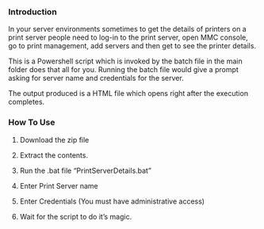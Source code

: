 ### Introduction

In your server environments sometimes to get the details of printers on a print server people need to log-in to the print server, open MMC console, go to print management, add servers and then get to see the printer details.

This is a Powershell script which is invoked by the batch file in the main folder does that all for you. Running the batch file would give a prompt asking for server name and credentials for the server.

The output produced is a HTML file which opens right after the execution completes.

### How To Use

1. Download the zip file

2. Extract the contents.

3. Run the .bat file “PrintServerDetails.bat”

4. Enter Print Server name

5. Enter Credentials (You must have administrative access)

6. Wait for the script to do it’s magic.
